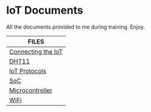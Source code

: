 # IoT Documents

All the documents provided to me during training. Enjoy.


|       FILES     |
|-|
|[Connecting the IoT](https://github.com/1bl4z3r/IoT/blob/master/Docs/Connecting%20the%20IoT.txt "Connecting the IoT.txt")|
|[DHT11](https://github.com/1bl4z3r/IoT/blob/master/Docs/DHT11.txt "DHT11.txt")|
|[IoT Protocols](https://github.com/1bl4z3r/IoT/blob/master/Docs/IoT%20Protocols.docx "IoT Protocols.docx")|
|[SoC](https://github.com/1bl4z3r/IoT/blob/master/Docs/SoC.txt "SoC.txt")|
|[Microcontroller](https://github.com/1bl4z3r/IoT/blob/master/Docs/Microcontroller.txt "Microcontroller.txt")|
|[WiFi](https://github.com/1bl4z3r/IoT/blob/master/Docs/WiFi.txt "WiFi.txt")|
